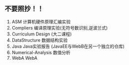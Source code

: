 ## 不要照抄！！

1. ASM 计算机硬件原理汇编实验
2. Compliers 编译原理实验(无符号数识别,逆波兰式)
3. Curriculum Design (大二课程)
4. DataStructure 数据结构实验
5. Java Java实验报告 (JavaEE与WebB在另一个独立的仓库)
6. Numerical-Analysis 数值分析
7. WebA WebA
